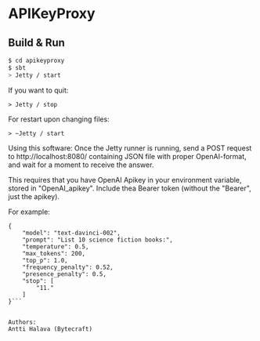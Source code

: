 # APIKeyProxy #

## Build & Run ##

```sh
$ cd apikeyproxy
$ sbt
> Jetty / start
```

If you want to quit:
```
> Jetty / stop
```

For restart upon changing files:
```
> ~Jetty / start
```


Using this software: Once the Jetty runner is running, send a POST request to http://localhost:8080/ containing JSON file with proper OpenAI-format, and wait for a moment to receive the answer.


This requires that you have OpenAI Apikey in your environment variable, stored in "OpenAI_apikey". Include thea Bearer token (without the "Bearer", just the apikey).

For example:

```
{
    "model": "text-davinci-002",
    "prompt": "List 10 science fiction books:",
    "temperature": 0.5,
    "max_tokens": 200,
    "top_p": 1.0,
    "frequency_penalty": 0.52,
    "presence_penalty": 0.5,
    "stop": [
        "11."
    ]
}```


Authors:
Antti Halava (Bytecraft)